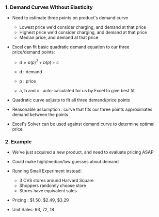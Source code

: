 ### 1. Demand Curves Without Elasticity

- Need to estimate three points on product's demand curve
    - Lowest price we'd consider charging, and demand at that price
    - Highest price we'd consider charging, and demand at that price
    - Median price, and demand at that price

- Excel can fit basic quadratic demand equation to our three price/demand points:

    - $d = a(p)^2 + b(p) + c$

    - d : demand
    - p : price
    - a, b and c : auto-calculated for us by Excel to give best fit

- Quadratic curve adjusts to fit all three demand/price points
- Reasonable assumption : curve that fits our three points approximates demand between the points
- Excel's Solver can be used against demand curve to determine optimal price.

### 2. Example

- We've just acquired a new product, and need to evaluate pricing ASAP
- Could make high/median/low guesses about demand 
- Running Small Experiment instead:
    - 3 CVS stores around Harvard Square
    - Shoppers randomly choose store
    - Stores have equivalent sales

- Pricing : $1.50, $2.49, $3.29
- Unit Sales: 93, 72, 18
